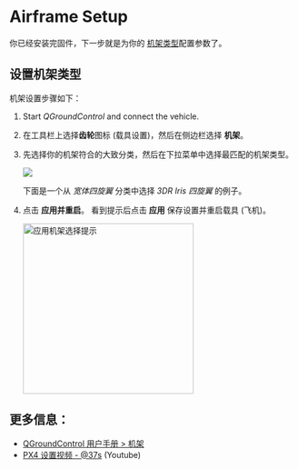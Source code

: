 # Airframe Setup

你已经安装完固件，下一步就是为你的 [机架类型](../airframes/airframe_reference.md)配置参数了。

## 设置机架类型

机架设置步骤如下：

1. Start *QGroundControl* and connect the vehicle.
2. 在工具栏上选择**齿轮**图标 (载具设置)，然后在侧边栏选择 **机架**。 
3. 先选择你的机架符合的大致分类，然后在下拉菜单中选择最匹配的机架类型。
    
    ![](../../images/qgc/setup/airframe_px4.jpg)
    
    下面是一个从 *宽体四旋翼* 分类中选择 *3DR Iris 四旋翼* 的例子。

4. 点击 **应用并重启**。 看到提示后点击 **应用** 保存设置并重启载具 (飞机)。
    
    <img src="../../images/qgc/setup/airframe_px4_apply_prompt.jpg" width="300px" title="应用机架选择提示" />

## 更多信息：

* [QGroundControl 用户手册 > 机架](https://docs.qgroundcontrol.com/en/SetupView/Airframe.html)
* [PX4 设置视频 - @37s](https://youtu.be/91VGmdSlbo4?t=35s) (Youtube)
